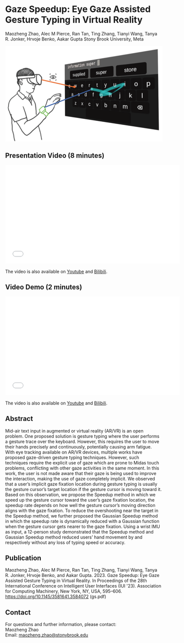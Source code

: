 
# Gaze Speedup: Eye Gaze Assisted Gesture Typing in Virtual Reality
Maozheng Zhao, Alec M Pierce, Ran Tan, Ting Zhang, Tianyi Wang, Tanya R. Jonker, Hrvoje Benko, Aakar Gupta
Stony Brook University, Meta 

![Gaze Speedup teaser](gc_teaser.png)

## Presentation Video (8 minutes)
<p align="center">
<iframe width="560" height="315" src="//player.bilibili.com/player.html?aid=682611771&bvid=BV1AU4y1o7CM&cid=558101415&page=1" scrolling="no" border="0" title="EyeSayCorrect presentation video" frameborder="no" framespacing="0" allowfullscreen="true"> </iframe>
</p>

The video is also available on [Youtube](https://youtu.be/cSYQwaqchl0) and [Bilibili](https://www.bilibili.com/video/BV1AU4y1o7CM?share_source=copy_web).



## Video Demo (2 minutes)
<p align="center">
<iframe width="560" height="315" src="//player.bilibili.com/player.html?bvid=BV1244y1W7jt&page=1&high_quality=1" scrolling="no" border="0" title="EyeSayCorrect Demo" frameborder="no" framespacing="0" allowfullscreen="true"> </iframe>
</p>

The video is also available on [Youtube](https://youtu.be/MxVBq2SDC_k) and [Bilibili](https://www.bilibili.com/video/BV1244y1W7jt?spm_id_from=333.999.0.0).



## Abstract
Mid-air text input in augmented or virtual reality (AR/VR) is an open problem. One proposed solution is gesture typing where the user performs a gesture trace over the keyboard. However, this requires the user to move their hands precisely and continuously, potentially causing arm fatigue. With eye tracking available on AR/VR devices, multiple works have proposed gaze-driven gesture typing techniques. However, such techniques require the explicit use of gaze which are prone to Midas touch problems, conflicting with other gaze activities in the same moment. In this work, the user is not made aware that their gaze is being used to improve the interaction, making the use of gaze completely implicit. We observed that a user’s implicit gaze fixation location during gesture typing is usually the gesture cursor’s target location if the gesture cursor is moving toward it. Based on this observation, we propose the Speedup method in which we speed up the gesture cursor toward the user’s gaze fixation location, the speedup rate depends on how well the gesture cursor’s moving direction aligns with the gaze fixation. To reduce the overshooting near the target in the Speedup method, we further proposed the Gaussian Speedup method in which the speedup rate is dynamically reduced with a Gaussian function when the gesture cursor gets nearer to the gaze fixation. Using a wrist IMU as input, a 12-person study demonstrated that the Speedup method and Gaussian Speedup method reduced users’ hand movement by and respectively without any loss of typing speed or accuracy.

## Publication 

Maozheng Zhao, Alec M Pierce, Ran Tan, Ting Zhang, Tianyi Wang, Tanya R. Jonker, Hrvoje Benko, and Aakar Gupta. 2023. Gaze Speedup: Eye Gaze Assisted Gesture Typing in Virtual Reality. In Proceedings of the 28th International Conference on Intelligent User Interfaces (IUI '23). Association for Computing Machinery, New York, NY, USA, 595–606. https://doi.org/10.1145/3581641.3584072 
(gs.pdf)

## Contact
For questions and further information, please contact:<br/>
Maozheng Zhao<br/>
Email: maozheng.zhao@stonybrook.edu
